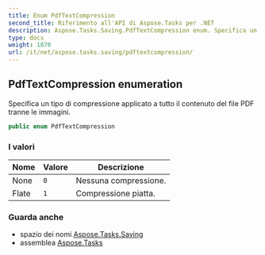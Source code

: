 ```yaml
---
title: Enum PdfTextCompression
second_title: Riferimento all'API di Aspose.Tasks per .NET
description: Aspose.Tasks.Saving.PdfTextCompression enum. Specifica un tipo di compressione applicato a tutto il contenuto del file PDF tranne le immagini.
type: docs
weight: 1870
url: /it/net/aspose.tasks.saving/pdftextcompression/
---
```

## PdfTextCompression enumeration

Specifica un tipo di compressione applicato a tutto il contenuto del file PDF tranne le immagini.

```csharp
public enum PdfTextCompression
```

### I valori

| Nome | Valore | Descrizione |
| --- | --- | --- |
| None | `0` | Nessuna compressione. |
| Flate | `1` | Compressione piatta. |

### Guarda anche

* spazio dei nomi [Aspose.Tasks.Saving](../../aspose.tasks.saving/)
* assemblea [Aspose.Tasks](../../)


